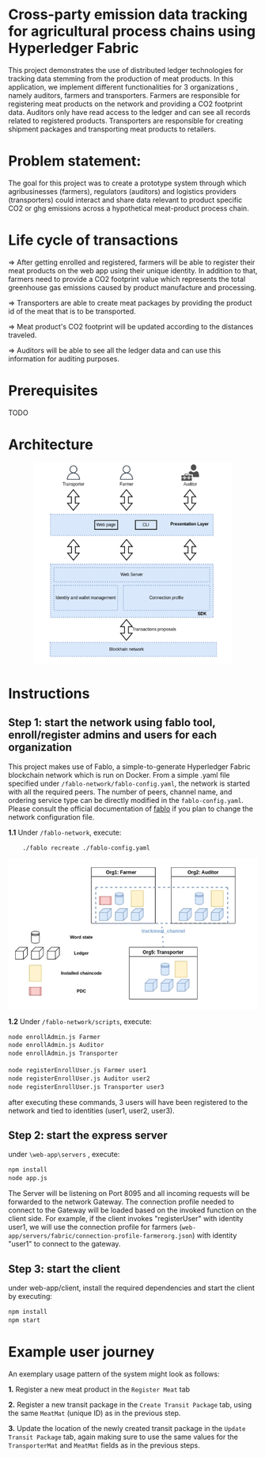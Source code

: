 # Cross-party emission data tracking for agricultural process chains using Hyperledger Fabric
This project demonstrates the use of distributed ledger technologies for tracking data stemming from the production of meat products. In this application, we implement different functionalities for 3 organizations , namely auditors, farmers and transporters. Farmers are responsible for registering meat products on the network and providing a CO2 footprint data. Auditors only have read access to the ledger and can see all records related to registered products. Transporters are responsible for creating shipment packages and transporting meat products to retailers. 

# Problem statement: 
The goal for this project was to create a prototype system through which agribusinesses (farmers), regulators (auditors) and logistics providers (transporters) could interact and share data relevant to product specific CO2 or ghg emissions across a hypothetical meat-product process chain. 

# Life cycle of transactions 

=> After getting enrolled and registered, farmers will be able to register their meat products on the web app using their unique identity. In addition to that, farmers need to provide a CO2 footprint value which represents the total greenhouse gas emissions caused by product manufacture and processing.

=> Transporters are  able to create meat packages by providing the product id of the meat that is to be transported.

=> Meat product's CO2 footprint will be updated according to the distances traveled. 

=> Auditors will be able to see all the ledger data and can use this information for auditing purposes. 


# Prerequisites
TODO


# Architecture

<p align="center">
    <img src="./docs/architecture.png" width="400">
</p>

# Instructions

## Step 1: start the network using fablo tool, enroll/register admins and users for each organization

This project makes use of Fablo, a simple-to-generate Hyperledger Fabric blockchain network which is run on Docker. From a simple .yaml file specified under `/fablo-network/fablo-config.yaml`, the network is started with all the required peers. The number of peers, channel name, and ordering service type can be directly modified in the `fablo-config.yaml`. Please consult the official documentation of [fablo](https://github.com/hyperledger-labs/fablo) if you plan to change the network configuration file.

**1.1** Under `/fablo-network`, execute: 

```bash
    ./fablo recreate ./fablo-config.yaml
```

<p align="center">
    <img src="./docs/network_infrastructure.png" width="600">
</p>


**1.2** Under `/fablo-network/scripts`, execute: 

```bash
node enrollAdmin.js Farmer
node enrollAdmin.js Auditor
node enrollAdmin.js Transporter

node registerEnrollUser.js Farmer user1
node registerEnrollUser.js Auditor user2
node registerEnrollUser.js Transporter user3
```

after executing these commands, 3 users will have been registered to the network and tied to identities (user1, user2, user3).

## Step 2: start the express server

under `\web-app\servers` , execute:

```bash
npm install
node app.js
```

The Server will be listening on Port 8095 and all incoming requests will be forwarded to the network Gateway. The connection profile needed to connect to the Gateway will be loaded based on the invoked function on the client side. For example, if the client invokes "registerUser" with identity user1, we will use the connection profile for farmers (`web-app/servers/fabric/connection-profile-farmerorg.json`) with identity "user1" to connect to the gateway. 


## Step 3: start the client

under web-app/client, install the required dependencies and start the client by executing:

```bash
npm install
npm start
```

# Example user journey

An exemplary usage pattern of the system might look as follows:

**1.** Register a new meat product in the `Register Meat` tab

**2.** Register a new transit package in the `Create Transit Package` tab, using the same 
`MeatMat` (unique ID) as in the previous step.

**3.** Update the location of the newly created transit package in the `Update Transit Package` tab, again making sure to use the same values for the `TransporterMat` and `MeatMat` fields as
in the previous steps.




